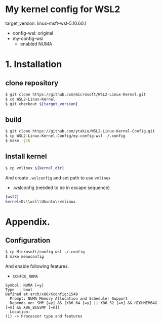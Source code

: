 # My kernel config for WSL2

target_version: linux-msft-wsl-5.10.60.1

- config-wsl: original
- my-config-wsl
    - enabled NUMA

# 1. Installation

## clone repository

```bash
$ git clone https://github.com/microsoft/WSL2-Linux-Kernel.git
$ cd WSL2-Linux-Kernel
$ git checkout ${target_version}
```

## build 

```bash
$ git clone https://github.com/ytakio/WSL2-Linux-Kernel-Config.git
$ cp WSL2-Linux-Kernel-Config/my-config-wsl ./.config
$ make -j16
```

## Install kernel

```bash
$ cp vmlinux ${kernel_dir}
```

And create `.wslconfig` and set path to use `vmlinux`

- .wslconfig (needed to be in escape sequence)

```bash
[wsl2]
kernel=D:\\wsl\\Ubuntu\\vmlinux
```

# Appendix.

## Configuration

```bash
$ cp Microsoft/config-wsl ./.config
$ make menuconfig
```

And enable following features.

- `CONFIG_NUMA`
```make
Symbol: NUMA [=y]
Type  : bool
Defined at arch/x86/Kconfig:1549
  Prompt: NUMA Memory Allocation and Scheduler Support
  Depends on: SMP [=y] && (X86_64 [=y] || X86_32 [=n] && HIGHMEM64G [=n] && X86_BIGSMP [=n])
  Location:
(1) -> Processor type and features
```
